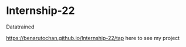 # Internship-22
Datatrained


https://benarutochan.github.io/Internship-22/tap here to see my project

